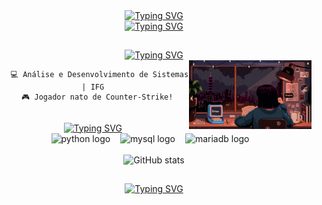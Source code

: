 
<!-- introdução -->

<div align="center">
  <a href="https://git.io/typing-svg">
    <img src="https://readme-typing-svg.demolab.com?font=Fira+Code&weight=500&size=22&pause=1000&color=FFFFFF&center=true&vCenter=true&random=false&width=524&lines=Olá, Mundo!🌎" alt="Typing SVG">
  </a>
</div>

<!-- Hello World -->
<div align="center">
  <a href="https://git.io/typing-svg">
    <img src="https://readme-typing-svg.demolab.com?font=Fira+Code&weight=500&size=22&pause=1000&color=FFFFFF&center=true&vCenter=true&random=false&width=524&lines=Analista+de+Dados👩‍💻" alt="Typing SVG">
  </a>
</div>

<!--linha-->
  <div align="center">

  ##
 
  </div>

<!-- Sobre mim -->
<div align="center">
  <a href="https://git.io/typing-svg">
    <img src="https://readme-typing-svg.demolab.com?font=Fira+Code&weight=500&size=22&pause=1000&color=FFFFFF&center=true&vCenter=true&random=false&width=524&lines=Sobre+Mim" alt="Typing SVG">
  </a>
</div>
<img align="right" alt="" height="110px" src="./src/study.gif">
<div align="center">
  
     ‎  💻 Análise e Desenvolvimento de Sistemas | IFG
       🎮 Jogador nato de Counter-Strike! 
      


<!--linha-->
  <div align="center">

  ##
 
  </div>


<!-- Stack -->
<div align="center">
  <a href="https://git.io/typing-svg">
    <img src="https://readme-typing-svg.demolab.com?font=Fira+Code&weight=500&size=22&pause=1000&color=FFFFFF&center=true&vCenter=true&random=false&width=524&lines=Ferramentas 🛠️" alt="Typing SVG">
  </a>
</div>


<div align="center">

<div align="center">
  <img src="https://cdn.jsdelivr.net/gh/devicons/devicon/icons/python/python-original.svg" height="25" alt="python logo"  />
  <img width="8" />
  <img src="https://cdn.jsdelivr.net/gh/devicons/devicon/icons/mysql/mysql-original.svg" height="25" alt="mysql logo"  />
  <img width="8" />
  <img src="https://cdn.jsdelivr.net/gh/devicons/devicon/icons/mariadb/mariadb-original.svg" height="25" alt="mariadb logo"  />
  <img width="8" />


<!-- GitHub Status-->
<div style="text-align: center;" align="center">
 <br>
  <img src="https://github-readme-stats-git-masterrstaa-rickstaa.vercel.app/api?username=lferrazz&hide_title=true&show_icons=true&include_all_commits=false&count_private=true&line_height=25&hide=issues&bg_color=000&title_color=FF00F6&text_color=FFF&border_radius=3&border_color=36123c&icon_color=FF00F6&theme=jolly" alt="GitHub stats">


<!-- Cobrinha
<picture align="center">
  <source media="(prefers-color-scheme: dark)" srcset="https://raw.githubusercontent.com/lferrazz/lferrazz/output/github-contribution-grid-snake-dark.svg">
  <source media="(prefers-color-scheme: light)" srcset="https://raw.githubusercontent.com/lferrazz/lferrazz/output/github-contribution-grid-snake-dark.svg">
  <img align="center" alt="github contribution grid snake animation" src="https://raw.githubusercontent.com/mari4souza/mari4souza/output/github-contribution-grid-snake.svg">
</picture> -->


<!--linha-->
  <div align="center">

  ##
 
  </div>

<div align="center">

  
<!-- Obrigado por vir -->
<div align="center">
  <a href="https://git.io/typing-svg">
    <img src="https://readme-typing-svg.demolab.com?font=Fira+Code&weight=500&size=22&pause=1000&color=FFFFFF&center=true&vCenter=true&random=false&width=524&lines=Até+logo!!👋🏻" alt="Typing SVG">
  </a>
</div>
